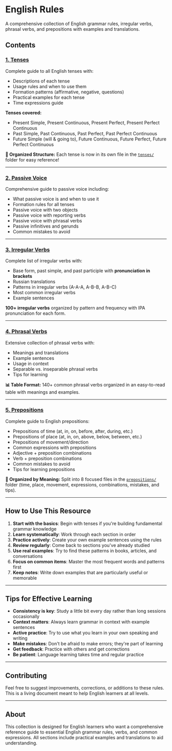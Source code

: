 # English Rules

A comprehensive collection of English grammar rules, irregular verbs, phrasal verbs, and prepositions with examples and translations.

## Contents

### [1. Tenses](1-tenses.md)
Complete guide to all English tenses with:
- Descriptions of each tense
- Usage rules and when to use them
- Formation patterns (affirmative, negative, questions)
- Practical examples for each tense
- Time expressions guide

**Tenses covered:**
- Present Simple, Present Continuous, Present Perfect, Present Perfect Continuous
- Past Simple, Past Continuous, Past Perfect, Past Perfect Continuous
- Future Simple (will & going to), Future Continuous, Future Perfect, Future Perfect Continuous

**📁 Organized Structure:** Each tense is now in its own file in the [`tenses/`](tenses/) folder for easy reference!

---

### [2. Passive Voice](2-passive-voice.md)
Comprehensive guide to passive voice including:
- What passive voice is and when to use it
- Formation rules for all tenses
- Passive voice with two objects
- Passive voice with reporting verbs
- Passive voice with phrasal verbs
- Passive infinitives and gerunds
- Common mistakes to avoid

---

### [3. Irregular Verbs](3-irregular-verbs.md)
Complete list of irregular verbs with:
- Base form, past simple, and past participle with **pronunciation in brackets**
- Russian translations
- Patterns in irregular verbs (A-A-A, A-B-B, A-B-C)
- Most common irregular verbs
- Example sentences

**100+ irregular verbs** organized by pattern and frequency with IPA pronunciation for each form.

---

### [4. Phrasal Verbs](4-phrasal-verbs.md)
Extensive collection of phrasal verbs with:
- Meanings and translations
- Example sentences
- Usage in context
- Separable vs. inseparable phrasal verbs
- Tips for learning

**📊 Table Format:** 140+ common phrasal verbs organized in an easy-to-read table with meanings and examples.

---

### [5. Prepositions](5-prepositions.md)
Complete guide to English prepositions:
- Prepositions of time (at, in, on, before, after, during, etc.)
- Prepositions of place (at, in, on, above, below, between, etc.)
- Prepositions of movement/direction
- Common expressions with prepositions
- Adjective + preposition combinations
- Verb + preposition combinations
- Common mistakes to avoid
- Tips for learning prepositions

**📁 Organized by Meaning:** Split into 8 focused files in the [`prepositions/`](prepositions/) folder (time, place, movement, expressions, combinations, mistakes, and tips).

---

## How to Use This Resource

1. **Start with the basics**: Begin with tenses if you're building fundamental grammar knowledge
2. **Learn systematically**: Work through each section in order
3. **Practice actively**: Create your own example sentences using the rules
4. **Review regularly**: Come back to sections you've already studied
5. **Use real examples**: Try to find these patterns in books, articles, and conversations
6. **Focus on common items**: Master the most frequent words and patterns first
7. **Keep notes**: Write down examples that are particularly useful or memorable

---

## Tips for Effective Learning

- **Consistency is key**: Study a little bit every day rather than long sessions occasionally
- **Context matters**: Always learn grammar in context with example sentences
- **Active practice**: Try to use what you learn in your own speaking and writing
- **Make mistakes**: Don't be afraid to make errors; they're part of learning
- **Get feedback**: Practice with others and get corrections
- **Be patient**: Language learning takes time and regular practice

---

## Contributing

Feel free to suggest improvements, corrections, or additions to these rules. This is a living document meant to help English learners at all levels.

---

## About

This collection is designed for English learners who want a comprehensive reference guide to essential English grammar rules, verbs, and common expressions. All sections include practical examples and translations to aid understanding.